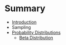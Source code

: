 # Summary

* [Introduction](README.md)
* Sampling
* [Probability Distributions](ProbabilityDistributions/ProbabilityDistributions.md)
   * [Beta Distribution](ProbabilityDistributions/BetaDistribution.md)

